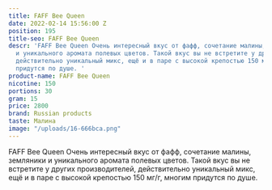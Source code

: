 ```yaml
---
title: FAFF Bee Queen
date: 2022-02-14 15:56:00 Z
position: 195
title-seo: FAFF Bee Queen
descr: 'FAFF Bee Queen Очень интересный вкус от фафф, сочетание малины, земляники
  и уникального аромата полевых цветов. Такой вкус вы не встретите у других производителей,
  действительно уникальный микс, ещё и в паре с высокой крепостью 150 мг/г, многим
  придутся по душе. '
product-name: FAFF Bee Queen
nicotine: 150
portions: 30
gram: 15
price: 2800
brand: Russian products
taste: Малина
image: "/uploads/16-666bca.png"
---
```


FAFF Bee Queen Очень интересный вкус от фафф, сочетание малины, земляники и уникального аромата полевых цветов. Такой вкус вы не встретите у других производителей, действительно уникальный микс, ещё и в паре с высокой крепостью 150 мг/г, многим придутся по душе. 